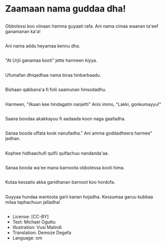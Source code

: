 # Zaamaan nama guddaa dha!

##
Obbolessi koo xiinaan hamma guyaati rafa. Ani nama cimaa waanan ta'eef ganamanan ka'a!

##
Ani nama addu heyamaa kennu dha.

##
"At Urjii ganamaa kooti" jette harmeen kiyya.

##
Ufumafan dhiqadhaa nama biraa hinbarbaadu.

##
Bishaan qabbana'a fi folii saamunan hinsodadhu.

##
Harmeen, "ilkaan kee hindagatin nanjetti" Anis immo, "Lakki, gonkumayyu!"

##
Saana boodaa akakkayuu fi aadaada koon  naga gaafadha.

##
Sanaa booda uffata kook nanufadha." Ani amma goddadheera harmee" jedhan.

##
Kophee hidhaachufi qulfii qulfachuu nandanda'aa.

##
Sanaa booda wa'ee mana barnoota obbolessa kooti hima.

##
Kutaa kessatis akka garidhanan barnoot koo hordofa.

##
Guyyaa hundaa wantoota garii kanan hojadha. Kessumaa garuu kubbaa milaa taphachuun jalladha!

##
* License: [CC-BY]
* Text: Michael Oguttu
* Illustration: Vusi Malindi
* Translation: Demoze Degefa 
* Language: om

